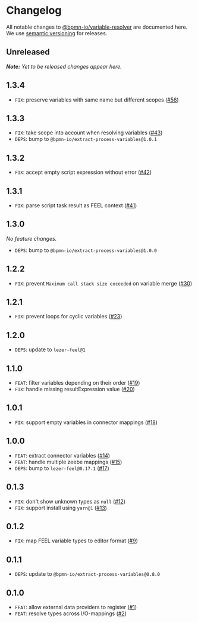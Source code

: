 # Changelog

All notable changes to [@bpmn-io/variable-resolver](https://github.com/bpmn-io/variable-resolver) are documented here. We use [semantic versioning](http://semver.org/) for releases.

## Unreleased

___Note:__ Yet to be released changes appear here._

## 1.3.4

* `FIX`: preserve variables with same name but different scopes ([#56](https://github.com/bpmn-io/variable-resolver/pull/56))

## 1.3.3

* `FIX`: take scope into account when resolving variables ([#43](https://github.com/bpmn-io/variable-resolver/pull/43))
* `DEPS`: bump to `@bpmn-io/extract-process-variables@1.0.1`

## 1.3.2

* `FIX`: accept empty script expression without error ([#42](https://github.com/bpmn-io/variable-resolver/pull/42))

## 1.3.1

* `FIX`: parse script task result as FEEL context ([#41](https://github.com/bpmn-io/variable-resolver/pull/41))

## 1.3.0

_No feature changes._

* `DEPS`: bump to `@bpmn-io/extract-process-variables@1.0.0`

## 1.2.2

* `FIX`: prevent `Maximum call stack size exceeded` on variable merge ([#30](https://github.com/bpmn-io/variable-resolver/pull/30))

## 1.2.1

* `FIX`: prevent loops for cyclic variables ([#23](https://github.com/bpmn-io/variable-resolver/pull/23))

## 1.2.0

* `DEPS`: update to `lezer-feel@1`

## 1.1.0

* `FEAT`: filter variables depending on their order ([#19](https://github.com/bpmn-io/variable-resolver/pull/19))
* `FIX`: handle missing resultExpression value ([#20](https://github.com/bpmn-io/variable-resolver/pull/20))

## 1.0.1

* `FIX`: support empty variables in connector mappings ([#18](https://github.com/bpmn-io/variable-resolver/pull/18))

## 1.0.0

* `FEAT`: extract connector variables ([#14](https://github.com/bpmn-io/variable-resolver/pull/14))
* `FEAT`: handle multiple zeebe mappings ([#15](https://github.com/bpmn-io/variable-resolver/pull/15))
* `DEPS`: bump to `lezer-feel@0.17.1` ([#17](https://github.com/bpmn-io/variable-resolver/pull/17))

## 0.1.3

* `FIX`: don't show unknown types as `null` ([#12](https://github.com/bpmn-io/variable-resolver/pull/12))
* `FIX`: support install using `yarn@1` ([#13](https://github.com/bpmn-io/variable-resolver/pull/13))

## 0.1.2

* `FIX`: map FEEL variable types to editor format ([#9](https://github.com/bpmn-io/variable-resolver/pull/9))

## 0.1.1

* `DEPS`: update to `@bpmn-io/extract-process-variables@0.8.0`

## 0.1.0

* `FEAT`: allow external data providers to register ([#1](https://github.com/bpmn-io/variable-resolver/pull/1))
* `FEAT`: resolve types across I/O-mappings ([#2](https://github.com/bpmn-io/variable-resolver/issues/2))
